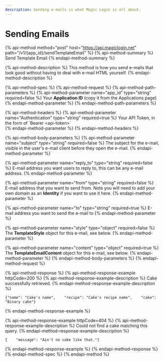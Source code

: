 ```yaml
---
description: Sending e-mails is what Magic Login is all about.
---
```


# Sending Emails

{% api-method method="post" host="https://api.magiclogin.net" path="/v1/{app\_id}/sendTemplateEmail" %}
{% api-method-summary %}
Send Template Email
{% endapi-method-summary %}

{% api-method-description %}
This method is how you send e-mails that look good without having to deal with e-mail HTML yourself.
{% endapi-method-description %}

{% api-method-spec %}
{% api-method-request %}
{% api-method-path-parameters %}
{% api-method-parameter name="app\_id" type="string" required=false %}
Your **Application ID** \(copy it from the Applications page\)
{% endapi-method-parameter %}
{% endapi-method-path-parameters %}

{% api-method-headers %}
{% api-method-parameter name="Authentication" type="string" required=true %}
Your API Token, in the form of \`Bearer &lt;api-token&gt;\`  
{% endapi-method-parameter %}
{% endapi-method-headers %}

{% api-method-body-parameters %}
{% api-method-parameter name="subject" type="string" required=false %}
The subject for the e-mail, visible in the user's e-mail client before they open the e-mail.
{% endapi-method-parameter %}

{% api-method-parameter name="reply\_to" type="string" required=false %}
E-mail address you want users to reply to, this can be any e-mail address.
{% endapi-method-parameter %}

{% api-method-parameter name="from" type="string" required=false %}
E-mail address that you want to send from. Note you will need to add your own domain as an **Identity** if you want to use it here.
{% endapi-method-parameter %}

{% api-method-parameter name="to" type="string" required=true %}
E-mail address you want to send the e-mail to
{% endapi-method-parameter %}

{% api-method-parameter name="style" type="object" required=false %}
The **TemplateStyle** object for this e-mail, see below.
{% endapi-method-parameter %}

{% api-method-parameter name="content" type="object" required=true %}
The **TemplateEmailContent** object for this e-mail, see below.
{% endapi-method-parameter %}
{% endapi-method-body-parameters %}
{% endapi-method-request %}

{% api-method-response %}
{% api-method-response-example httpCode=200 %}
{% api-method-response-example-description %}
Cake successfully retrieved.
{% endapi-method-response-example-description %}

```
{"name": "Cake's name",    "recipe": "Cake's recipe name",    "cake": "Binary cake"}
```
{% endapi-method-response-example %}

{% api-method-response-example httpCode=404 %}
{% api-method-response-example-description %}
Could not find a cake matching this query.
{% endapi-method-response-example-description %}

```
{    "message": "Ain't no cake like that."}
```
{% endapi-method-response-example %}
{% endapi-method-response %}
{% endapi-method-spec %}
{% endapi-method %}



